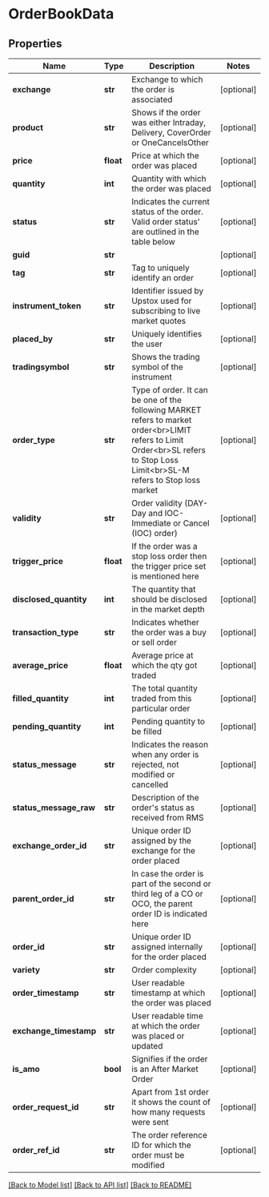 # OrderBookData

## Properties
Name | Type | Description | Notes
------------ | ------------- | ------------- | -------------
**exchange** | **str** | Exchange to which the order is associated | [optional] 
**product** | **str** | Shows if the order was either Intraday, Delivery, CoverOrder or OneCancelsOther | [optional] 
**price** | **float** | Price at which the order was placed | [optional] 
**quantity** | **int** | Quantity with which the order was placed | [optional] 
**status** | **str** | Indicates the current status of the order. Valid order status’ are outlined in the table below | [optional] 
**guid** | **str** |  | [optional] 
**tag** | **str** | Tag to uniquely identify an order | [optional] 
**instrument_token** | **str** | Identifier issued by Upstox used for subscribing to live market quotes | [optional] 
**placed_by** | **str** | Uniquely identifies the user | [optional] 
**tradingsymbol** | **str** | Shows the trading symbol of the instrument | [optional] 
**order_type** | **str** | Type of order. It can be one of the following MARKET refers to market order&lt;br&gt;LIMIT refers to Limit Order&lt;br&gt;SL refers to Stop Loss Limit&lt;br&gt;SL-M refers to Stop loss market | [optional] 
**validity** | **str** | Order validity (DAY- Day and IOC- Immediate or Cancel (IOC) order) | [optional] 
**trigger_price** | **float** | If the order was a stop loss order then the trigger price set is mentioned here | [optional] 
**disclosed_quantity** | **int** | The quantity that should be disclosed in the market depth | [optional] 
**transaction_type** | **str** | Indicates whether the order was a buy or sell order | [optional] 
**average_price** | **float** | Average price at which the qty got traded | [optional] 
**filled_quantity** | **int** | The total quantity traded from this particular order | [optional] 
**pending_quantity** | **int** | Pending quantity to be filled | [optional] 
**status_message** | **str** | Indicates the reason when any order is rejected, not modified or cancelled | [optional] 
**status_message_raw** | **str** | Description of the order&#x27;s status as received from RMS | [optional] 
**exchange_order_id** | **str** | Unique order ID assigned by the exchange for the order placed | [optional] 
**parent_order_id** | **str** | In case the order is part of the second or third leg of a CO or OCO, the parent order ID is indicated here | [optional] 
**order_id** | **str** | Unique order ID assigned internally for the order placed | [optional] 
**variety** | **str** | Order complexity | [optional] 
**order_timestamp** | **str** | User readable timestamp at which the order was placed | [optional] 
**exchange_timestamp** | **str** | User readable time at which the order was placed or updated | [optional] 
**is_amo** | **bool** | Signifies if the order is an After Market Order | [optional] 
**order_request_id** | **str** | Apart from 1st order it shows the count of how many requests were sent | [optional] 
**order_ref_id** | **str** | The order reference ID for which the order must be modified | [optional] 

[[Back to Model list]](../README.md#documentation-for-models) [[Back to API list]](../README.md#documentation-for-api-endpoints) [[Back to README]](../README.md)

